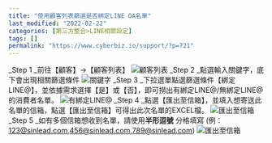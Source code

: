 ```yaml
---
title: "使用顧客列表篩選是否綁定LINE OA名單"
last_modified: "2022-02-22"
categories: [第三方整合>LINE相關設定]
tags: []
permalink: "https://www.cyberbiz.io/support/?p=721"
---
```


_Step 1  _前往【顧客】→【顧客列表】 ![顧客列表](https://www.cyberbiz.co/support/wp-content/uploads/2019/03/LINE-filter-1.png) _Step 2  _點選輸入關鍵字，底下會出現相關篩選條件
![關鍵字](https://www.cyberbiz.co/support/wp-content/uploads/2019/03/LINE-filter-2.png) _Step 3
_下拉選單點選篩選條件【綁定LINE@】，並依據需求選擇【是】或【否】，即可撈出有綁定LINE@/無綁定LINE@的消費者名單。
![有綁定LINE@](https://www.cyberbiz.co/support/wp-content/uploads/2019/03/LINE-filter-3.png) _Step 4  _點選【匯出至信箱】，並填入想寄送此名單的信箱，點選【匯出至信箱】可得出此次名單的EXCEL檔。
![匯出至信箱](https://www.cyberbiz.co/support/wp-content/uploads/2019/03/LINE-filter-4.png) _Step 5  _如有多個信箱想收到名單，請使用**半形逗號** 分格填寫
(例：123@sinlead.com,456@sinlead.com,789@sinlead.com)
![匯出至信箱](https://www.cyberbiz.co/support/wp-content/uploads/2019/03/LINE-filter-5.png)

